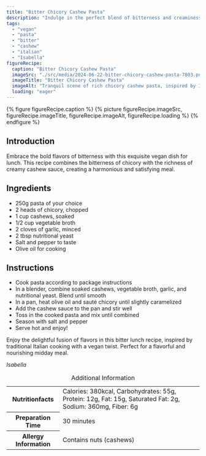```yaml
---
title: "Bitter Chicory Cashew Pasta"
description: "Indulge in the perfect blend of bitterness and creaminess with this vegan bitter chicory cashew pasta. A delectable lunch option inspired by Italian flavors."
tags:
  - "vegan"
  - "pasta"
  - "bitter"
  - "cashew"
  - "italian"
  - "Isabella"
figureRecipe: 
  caption: "Bitter Chicory Cashew Pasta"
  imageSrc: "./src/media/2024-06-22-bitter-chicory-cashew-pasta-7803.png"
  imageTitle: "Bitter Chicory Cashew Pasta"
  imageAlt: "Tranquil scene of rich chicory cashew pasta, inspired by Italian cuisine, elegantly presented on a minimalist table in natural light."
  loading: "eager"
---
```


{% figure figureRecipe.caption %}
{% picture figureRecipe.imageSrc, figureRecipe.imageTitle, figureRecipe.imageAlt, figureRecipe.loading %}
{% endfigure %}

## Introduction

Embrace the bold flavors of bitterness with this exquisite vegan dish for lunch. This recipe combines the bitterness of chicory with the richness of creamy cashew sauce, creating a harmonious and satisfying meal.

## Ingredients

- 250g pasta of your choice
- 2 heads of chicory, chopped
- 1 cup cashews, soaked
- 1/2 cup vegetable broth
- 2 cloves of garlic, minced
- 2 tbsp nutritional yeast
- Salt and pepper to taste
- Olive oil for cooking

## Instructions

- Cook pasta according to package instructions
- In a blender, combine soaked cashews, vegetable broth, garlic, and nutritional yeast. Blend until smooth
- In a pan, heat olive oil and sauté chicory until slightly caramelized
- Add the cashew sauce to the pan and stir well
- Toss in the cooked pasta and mix until combined
- Season with salt and pepper
- Serve hot and enjoy!

Enjoy the delightful fusion of flavors in this bitter lunch recipe, inspired by traditional Italian cooking with a vegan twist. Perfect for a flavorful and nourishing midday meal.

*Isabella*

<table><caption class='sr-only'>Additional Information</caption><tr><th>Nutritionfacts</th><td>Calories: 380kcal, Carbohydrates: 55g, Protein: 12g, Fat: 15g, Saturated Fat: 2g, Sodium: 360mg, Fiber: 6g&nbsp;</td></tr><tr><th>Preparation Time</th><td>30 minutes&nbsp;</td></tr><tr><th>Allergy Information</th><td>Contains nuts (cashews)&nbsp;</td></tr></table>

